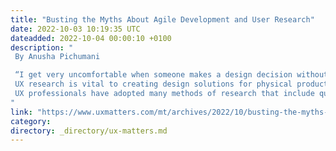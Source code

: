 ```yaml
---
title: "Busting the Myths About Agile Development and User Research"
date: 2022-10-03 10:19:35 UTC
dateadded: 2022-10-04 00:00:10 +0100
description: "
 By Anusha Pichumani 

 “I get very uncomfortable when someone makes a design decision without customer contact.”—Dan Ritzenthaler, Senior Product Designer at HubSpot 
 UX research is vital to creating design solutions for physical products and digital applications that meet the needs of users. UX research should be a well-organized, step-by-step process that lets you understand your target users and feeds realistic contexts and concepts into your product designs. Cognitive bias is an ever-present factor in all human beings that we must overcome to produce optimal design solutions. 
 UX professionals have adopted many methods of research that include qualitative and quantitative methods. It is highly recommended that UX researchers know about human psychology—the most evident reason being the need to understand behavioral patterns, cognitive loads, and mental models and the ability to identify users’ needs, goals, and frustrations. UX architects provide strategic inputs to designers, enabling them to implement laws relating to the presentation of information to users. Read More 
"
link: "https://www.uxmatters.com/mt/archives/2022/10/busting-the-myths-about-agile-development-and-user-research.php"
category:
directory: _directory/ux-matters.md
---
```

